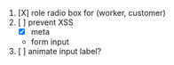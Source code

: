 1) [X] role radio box for (worker, customer)
1) [ ] prevent XSS
    - [X] meta
    - form input
1) [ ] animate input label?